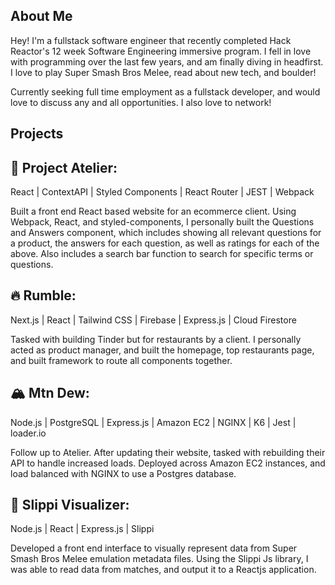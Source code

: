 ## About Me
Hey! I'm a fullstack software engineer that recently completed Hack Reactor's 12 week Software Engineering immersive program. I fell in love with programming over the last few years, and am finally diving in headfirst. I love to play Super Smash Bros Melee, read about new tech, and boulder!

Currently seeking full time employment as a fullstack developer, and would love to discuss any and all opportunities. I also love to network!

## Projects

## 👕 Project Atelier: 

React | ContextAPI | Styled Components | React Router | JEST | Webpack

  Built a front end React based website for an ecommerce client. Using Webpack, React, and styled-components, I personally built the Questions and Answers component, which includes showing all relevant questions for a product, the answers for each question, as well as ratings for each of the above. Also includes a search bar function to search for specific terms or questions. 
  
## 🔥 Rumble:
  
Next.js | React | Tailwind CSS | Firebase | Express.js | Cloud Firestore
  
Tasked with building Tinder but for restaurants by a client. I personally acted as product manager, and built the homepage, top restaurants page, and built framework to route all components together.
  
## 🏔 Mtn Dew:

Node.js | PostgreSQL | Express.js | Amazon EC2 | NGINX | K6 | Jest | loader.io

Follow up to Atelier. After updating their website, tasked with rebuilding their API to handle increased loads. Deployed across Amazon EC2 instances, and load balanced with NGINX to use a Postgres database.

## 🐸 Slippi Visualizer:

Node.js | React | Express.js | Slippi

Developed a front end interface to visually represent data from Super Smash Bros Melee emulation metadata files. Using the Slippi Js library, I was able to read data from matches, and output it to a Reactjs application. 
